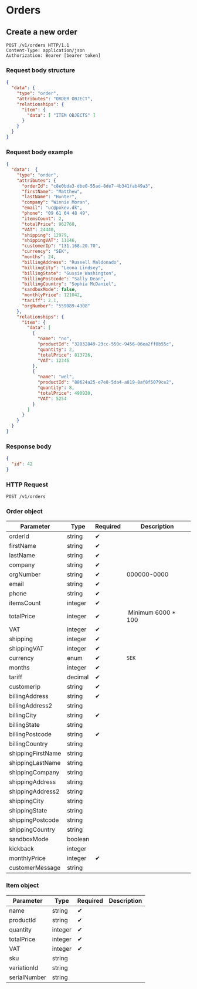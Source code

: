 # Orders

## Create a new order

```http
POST /v1/orders HTTP/1.1
Content-Type: application/json
Authorization: Bearer [bearer token]
```

<div class="move-right">
  <h3>Request body structure</h3>
</div>

```json
{
  "data": {
    "type": "order",
    "attributes": "ORDER OBJECT",
    "relationships": {
      "item": {
        "data": [ "ITEM OBJECTS" ]
      }
    }
  }
}
```

<div class="move-right">
  <h3>Request body example</h3>
</div>

```json
{
  "data":  {  
    "type": "order",
    "attributes": {
      "orderId": "c8e0bda3-dbe0-55ad-8de7-4b341fab49a3",
      "firstName": "Matthew",
      "lastName": "Hunter",
      "company": "Winnie Moran",
      "email": "uc@pokev.dk",
      "phone": "09 61 64 48 49",
      "itemsCount": 2,
      "totalPrice": 962768,
      "VAT": 24440,
      "shipping": 12979,
      "shippingVAT": 11146,
      "customerIp": "131.168.20.70",
      "currency": "SEK",
      "months": 24,
      "billingAddress": "Russell Maldonado",
      "billingCity": "Leona Lindsey",
      "billingState": "Gussie Washington",
      "billingPostcode": "Sally Dean",
      "billingCountry": "Sophia McDaniel",
      "sandboxMode": false,
      "monthlyPrice": 121042,
      "tariff": 2.1,
      "orgNumber": "559089-4308"
    },
    "relationships": {
      "item": {
        "data": [
          {
            "name": "no",
            "productId": "32832849-23cc-550c-9456-06ea2ff0b55c",
            "quantity": 2,
            "totalPrice": 813726,
            "VAT": 12345
          },
          {
            "name": "wel",
            "productId": "88624a25-e7e8-5da4-a819-8af8f5079ce2",
            "quantity": 8,
            "totalPrice": 490920,
            "VAT": 5254
          }
        ]
      }
    }
  }
}
```

<div class="move-right">
  <h3>Response body</h3>
</div>

```json
{
  "id": 42
}
```

### HTTP Request

`POST /v1/orders`

### Order object

Parameter | Type        | Required | Description
--------- | ----------- | -------- | -----------
orderId | string | ✔︎
firstName | string | ✔︎
lastName | string | ✔︎
company | string | ✔︎
orgNumber | string | ✔︎ | 000000-0000
email | string | ✔︎
phone | string | ✔︎
itemsCount | integer | ✔︎
totalPrice | integer | ✔︎ | Minimum 6000 * 100
VAT | integer | ✔︎
shipping | integer | ✔︎
shippingVAT | integer | ✔︎
currency | enum | ✔︎ | `SEK`
months | integer | ✔︎ |
tariff | decimal | ✔︎ |
customerIp | string | ✔︎ |
billingAddress | string | ✔︎ |
billingAddress2 | string |
billingCity | string | ✔︎ |
billingState | string |
billingPostcode | string | ✔︎ |
billingCountry | string |
shippingFirstName | string |
shippingLastName | string |
shippingCompany | string |
shippingAddress | string |
shippingAddress2 | string |
shippingCity | string |
shippingState | string |
shippingPostcode | string |
shippingCountry | string |
sandboxMode | boolean |
kickback | integer |
monthlyPrice | integer | ✔︎ |
customerMessage | string |

### Item object

Parameter | Type        | Required | Description
--------- | ----------- | -------- | -----------
name | string | ✔︎ |
productId | string | ✔︎ |
quantity | integer | ✔︎ |
totalPrice | integer | ✔︎ |
VAT | integer | ✔︎ |
sku | string | |
variationId | string | |
serialNumber | string | |
